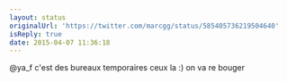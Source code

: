 ```yaml
---
layout: status
originalUrl: 'https://twitter.com/marcgg/status/585405736219504640'
isReply: true
date: 2015-04-07 11:36:18
---
```


@ya_f c'est des bureaux temporaires ceux la :) on va re bouger
